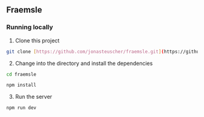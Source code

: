 ## Fraemsle

### Running locally

1. Clone this project

```sh
git clone [https://github.com/jonasteuscher/fraemsle.git](https://github.com/jonasteuscher/fraemsle.git)
```

2. Change into the directory and install the dependencies

```sh
cd fraemsle

npm install
```

3. Run the server

```sh
npm run dev
```
